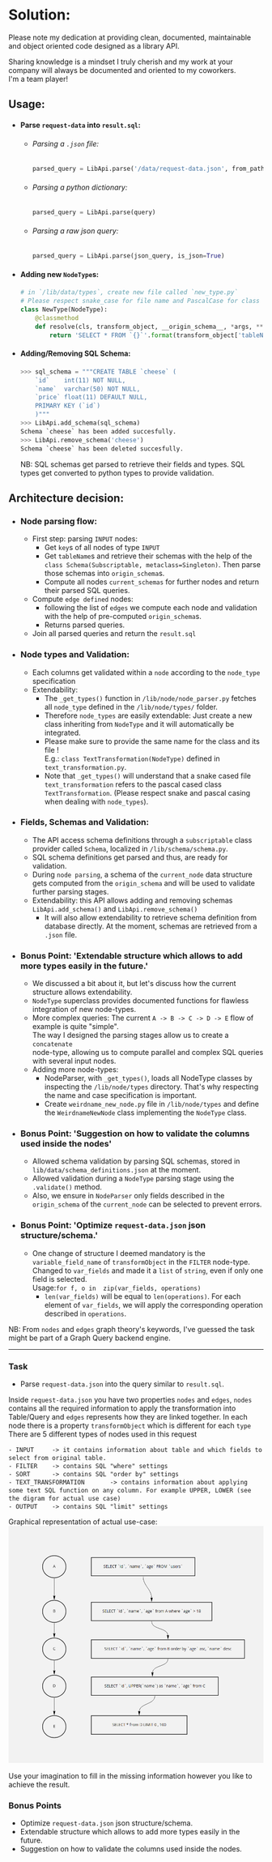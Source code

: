 # Solution:
Please note my dedication at providing clean, documented, 
maintainable and object oriented code designed as a library API.

Sharing knowledge is a mindset I truly cherish and my work at your company
will always be documented and oriented to my coworkers.\
I'm a team player!

## Usage:
- #### Parse `request-data` into `result.sql`:
  - ###### Parsing a `.json` file:
      ```python
      parsed_query = LibApi.parse('/data/request-data.json', from_path=True)
      ```
  - ###### Parsing a python dictionary:
    ```python
    parsed_query = LibApi.parse(query)
    ```
  - ###### Parsing a raw json query:
    ```python
    parsed_query = LibApi.parse(json_query, is_json=True)
    ```
- #### Adding new `NodeType`s:
  ```python
  # in `/lib/data/types`, create new file called `new_type.py`
  # Please respect snake_case for file name and PascalCase for class name.
  class NewType(NodeType):
      @classmethod
      def resolve(cls, transform_object, __origin_schema__, *args, **kwargs) -> str:
          return 'SELECT * FROM `{}`'.format(transform_object['tableName'])
  ```
- #### Adding/Removing SQL Schema:
    ```python
    >>> sql_schema = """CREATE TABLE `cheese` (
        `id`	int(11) NOT NULL,
        `name`	varchar(50) NOT NULL,
        `price`	float(11) DEFAULT NULL,
        PRIMARY KEY (`id`)
        )"""
    >>> LibApi.add_schema(sql_schema)
    Schema `cheese` has been added succesfully.
    >>> LibApi.remove_schema('cheese')
    Schema `cheese` has been deleted succesfully.
    ```
    NB: SQL schemas get parsed to retrieve their fields and types.
    SQL types get converted to python types to provide validation.

  

## Architecture decision: 
- ### Node parsing flow:
  - First step: parsing `INPUT` nodes:
    - Get `key`s of all nodes of type `INPUT`
    - Get `tableName`s and retrieve their schemas with the help of the \
    `class Schema(Subscriptable, metaclass=Singleton)`.
    Then parse those schemas into `origin_schema`s.
    - Compute all nodes `current_schemas` for further nodes
    and return their parsed SQL queries.
  - Compute `edge defined` nodes:
    - following the list of `edges` we compute each node and
    validation with the help of pre-computed `origin_schema`s. 
    - Returns parsed queries.
  - Join all parsed queries and return the `result.sql`
- ### Node types and Validation: 
  - Each columns get validated within a `node` according to the 
  `node_type` specification
  - Extendability: 
    - The `_get_types()` function in `/lib/node/node_parser.py`
    fetches all `node_type` defined in the `/lib/node/types/` folder.
    - Therefore `node_types` are easily extendable: Just create a new class 
    inheriting from `NodeType` and it will automatically be integrated.
    - Please make sure to provide the same name for the class and its file !\
    E.g.: `class TextTransformation(NodeType)` defined in 
    `text_transformation.py`.
    - Note that `_get_types()` will understand that a snake cased file
    `text_transformation` refers to the pascal cased class `TextTransformation`.
      (Please respect snake and pascal casing when dealing with `node_types`).
- ### Fields, Schemas and Validation:
  - The API access schema definitions through a `subscriptable` class 
  provider called `Schema`, localized in `/lib/schema/schema.py`.
  - SQL schema definitions get parsed and thus, are ready for validation.
  - During `node parsing`, a schema of the `current_node` data structure
  gets computed from the `origin_schema` and will be used to validate 
  further parsing stages.
  - Extendability: this API allows adding and removing schemas `LibApi.add_schema()`
  and `LibApi.remove_schema()`
    - It will also allow extendability to retrieve schema definition from database
    directly. At the moment, schemas are retrieved from a `.json` file.
- ### Bonus Point: 'Extendable structure which allows to add more types easily in the future.'
  - We discussed a bit about it, but let's discuss how the current
  structure allows extendability.
  - `NodeType` superclass provides documented functions for flawless integration
  of new node-types.
  - More complex queries: The current `A -> B -> C -> D -> E` flow 
  of example is quite "simple". \
  The way I designed the parsing stages allow us to create a `concatenate`\
  node-type, allowing us to compute parallel and complex SQL queries
  with several input nodes.
  - Adding more node-types:
    - NodeParser, with `_get_types()`, loads all NodeType classes by inspecting
    the `/lib/node/types` directory. That's why respecting the name and case
    specification is important.
    - Create `weirdname_new_node.py` file in `/lib/node/types` and
    define the `WeirdnameNewNode` class implementing 
    the `NodeType` class.
- ### Bonus Point: 'Suggestion on how to validate the columns used inside the nodes'
  - Allowed schema validation by parsing SQL schemas, stored in 
  `lib/data/schema_definitions.json` at the moment.
  - Allowed validation during a `NodeType` parsing stage using the 
  `.validate()` method.
  - Also, we ensure in `NodeParser` only fields described 
  in the `origin_schema` of the `current_node` can be selected to prevent
  errors.
- ### Bonus Point: 'Optimize `request-data.json` json structure/schema.'
  - One change of structure I deemed mandatory is the `variable_field_name`
  of `transformObject` in the `FILTER` node-type. \
  Changed to `var_fields` and made it a `list` of `string`, even if only
  one field is selected.\
  Usage:`for f, o in  zip(var_fields, operations)`
    - `len(var_fields)` will be equal to `len(operations)`. For each
    element of `var_fields`, we will apply the corresponding operation
    described in `operations`.


NB: From `nodes` and `edges` graph theory's keywords, I've guessed the 
task might be part of a Graph Query backend engine.

___

### Task

- Parse `request-data.json` into the query similar to `result.sql`. 

Inside `request-data.json` you have two properties `nodes` and `edges`, `nodes` contains all the required information to apply the transformation into Table/Query and `edges` represents how they are linked together. In each node there is a property `transformObject` which is different for each `type`
There are 5 different types of nodes used in this request

	- INPUT		-> it contains information about table and which fields to select from original table. 
	- FILTER	-> contains SQL "where" settings 
	- SORT		-> contains SQL "order by" settings 
	- TEXT_TRANSFORMATION	    -> contains information about applying some text SQL function on any column. For example UPPER, LOWER (see the digram for actual use case)
	- OUTPUT	-> contains SQL "limit" settings

Graphical representation of actual use-case:
![graphical representation](https://github.com/AlexandreMahdhaoui/Graph-SQL-model-parser/blob/master/data/graphical-representation.png?raw=true)

Use your imagination to fill in the missing information however you like to achieve the result.

### Bonus Points
 - Optimize `request-data.json` json structure/schema.
 - Extendable structure which allows to add more types easily in the future.
 - Suggestion on how to validate the columns used inside the nodes.

